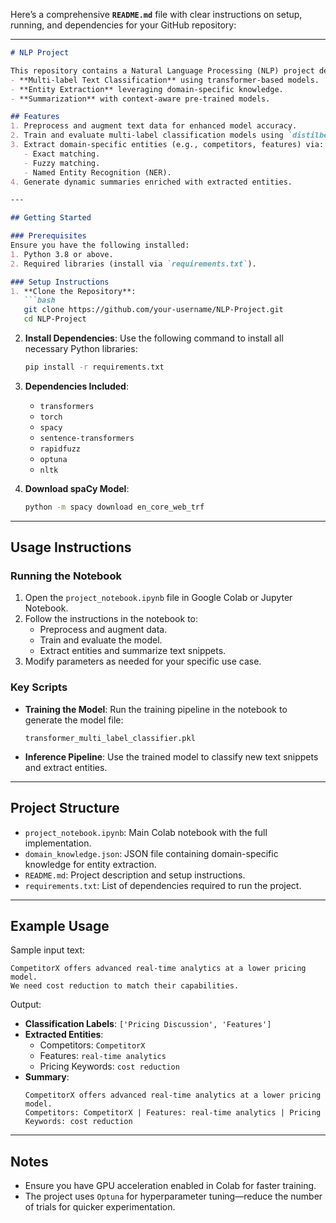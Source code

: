 Here’s a comprehensive **`README.md`** file with clear instructions on setup, running, and dependencies for your GitHub repository:

---

```markdown
# NLP Project

This repository contains a Natural Language Processing (NLP) project designed for:
- **Multi-label Text Classification** using transformer-based models.
- **Entity Extraction** leveraging domain-specific knowledge.
- **Summarization** with context-aware pre-trained models.

## Features
1. Preprocess and augment text data for enhanced model accuracy.
2. Train and evaluate multi-label classification models using `distilbert-base-uncased`.
3. Extract domain-specific entities (e.g., competitors, features) via:
   - Exact matching.
   - Fuzzy matching.
   - Named Entity Recognition (NER).
4. Generate dynamic summaries enriched with extracted entities.

---

## Getting Started

### Prerequisites
Ensure you have the following installed:
1. Python 3.8 or above.
2. Required libraries (install via `requirements.txt`).

### Setup Instructions
1. **Clone the Repository**:
   ```bash
   git clone https://github.com/your-username/NLP-Project.git
   cd NLP-Project
   ```

2. **Install Dependencies**:
   Use the following command to install all necessary Python libraries:
   ```bash
   pip install -r requirements.txt
   ```

3. **Dependencies Included**:
   - `transformers`
   - `torch`
   - `spacy`
   - `sentence-transformers`
   - `rapidfuzz`
   - `optuna`
   - `nltk`

4. **Download spaCy Model**:
   ```bash
   python -m spacy download en_core_web_trf
   ```

---

## Usage Instructions

### Running the Notebook
1. Open the `project_notebook.ipynb` file in Google Colab or Jupyter Notebook.
2. Follow the instructions in the notebook to:
   - Preprocess and augment data.
   - Train and evaluate the model.
   - Extract entities and summarize text snippets.
3. Modify parameters as needed for your specific use case.

### Key Scripts
- **Training the Model**:
  Run the training pipeline in the notebook to generate the model file:
  ```
  transformer_multi_label_classifier.pkl
  ```

- **Inference Pipeline**:
  Use the trained model to classify new text snippets and extract entities.

---

## Project Structure
- `project_notebook.ipynb`: Main Colab notebook with the full implementation.
- `domain_knowledge.json`: JSON file containing domain-specific knowledge for entity extraction.
- `README.md`: Project description and setup instructions.
- `requirements.txt`: List of dependencies required to run the project.

---

## Example Usage
Sample input text:
```plaintext
CompetitorX offers advanced real-time analytics at a lower pricing model.
We need cost reduction to match their capabilities.
```

Output:
- **Classification Labels**: `['Pricing Discussion', 'Features']`
- **Extracted Entities**: 
  - Competitors: `CompetitorX`
  - Features: `real-time analytics`
  - Pricing Keywords: `cost reduction`
- **Summary**:
  ```
  CompetitorX offers advanced real-time analytics at a lower pricing model.
  Competitors: CompetitorX | Features: real-time analytics | Pricing Keywords: cost reduction
  ```

---

## Notes
- Ensure you have GPU acceleration enabled in Colab for faster training.
- The project uses `Optuna` for hyperparameter tuning—reduce the number of trials for quicker experimentation.
